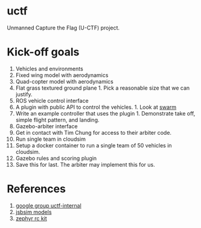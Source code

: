 # uctf
Unmanned Capture the Flag (U-CTF) project.

# Kick-off goals

1. Vehicles and environments
  1. Fixed wing model with aerodynamics
  1. Quad-copter model with aerodynamics
  1. Flat grass textured ground plane
    1. Pick a reasonable size that we can justify.
1. ROS vehicle control interface
  1. A plugin with public API to control the vehicles.
    1. Look at [swarm](https://bitbucket.org/osrf/swarm)
  1. Write an example controller that uses the plugin
    1. Demonstrate take off, simple flight pattern, and landing.
1. Gazebo-arbiter interface
  1. Get in contact with Tim Chung for access to their arbiter code.
1. Run single team in cloudsim
  1. Setup a docker container to run a single team of 50 vehicles in cloudsim.
1. Gazebo rules and scoring plugin
  1. Save this for last. The arbiter may implement this for us.

# References

1. [google group uctf-internal](https://groups.google.com/a/osrfoundation.org/forum/#!forum/uctf-internal)
1. [jsbsim models](https://github.com/hsu/jsbsim/tree/master/aircraft)
1. [zephyr rc kit](http://www.readymaderc.com/store/index.php?main_page=product_info&products_id=722)
